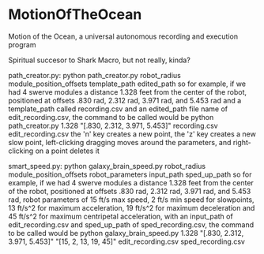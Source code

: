 # MotionOfTheOcean
Motion of the Ocean, a universal autonomous recording and execution program

Spiritual succesor to Shark Macro, but not really, kinda?

path_creator.py: python path_creator.py robot_radius module_position_offsets template_path edited_path
so for example, if we had 4 swerve modules a distance 1.328 feet from the center of the robot, positioned at offsets .830 rad, 2.312 rad, 3.971 rad, and 5.453 rad and a template_path called recording.csv and an edited_path file name of edit_recording.csv, the command to be called would be
python path_creator.py 1.328 "[.830, 2.312, 3.971, 5.453]" recording.csv edit_recording.csv
the 'n' key creates a new point, the 'z' key creates a new slow point, left-clicking dragging moves around the parameters, and right-clicking on a point deletes it

smart_speed.py: python galaxy_brain_speed.py robot_radius module_position_offsets robot_parameters input_path sped_up_path
so for example, if we had 4 swerve modules a distance 1.328 feet from the center of the robot, positioned at offsets .830 rad, 2.312 rad, 3.971 rad, and 5.453 rad, robot parameters of 15 ft/s max speed, 2 ft/s min speed for slowpoints, 13 ft/s^2 for maximum acceleration, 19 ft/s^2 for maximum deceleration and 45 ft/s^2 for maximum centripetal acceleration, with an input_path of edit_recording.csv and sped_up_path of sped_recording.csv, the command to be called would be
python galaxy_brain_speed.py 1.328 "[.830, 2.312, 3.971, 5.453]" "[15, 2, 13, 19, 45]" edit_recording.csv sped_recording.csv
